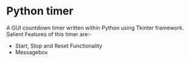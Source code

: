 # Python timer
A GUI countdown timer written within Python using Tkinter framework.
Salient Features of this timer are:-
- Start, Stop and Reset Functionality
- Messagebox
